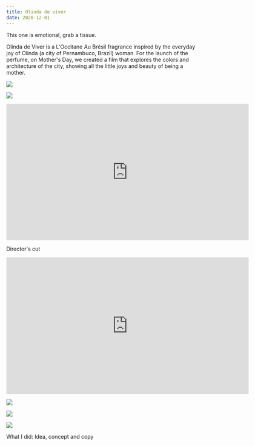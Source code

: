 ```yaml
---
title: Olinda de viver
date: 2020-12-01
---
```

<div class="post-container">
  <div class="text-idea">
This one is emotional, grab a tissue.

Olinda de Viver is a L'Occitane Au Brésil fragrance inspired by the everyday joy of Olinda (a city of Pernambuco, Brazil) woman. For the launch of the perfume, on Mother's Day, we created a film that explores the colors and architecture of the city, showing all the little joys and beauty of being a mother.

  </div>

  <div class="img-idea">

![](https://ucarecdn.com/4cd4b5c1-212c-464b-a9ba-a16897378348/-/crop/1560x2202/60,0/-/preview/)

![](https://ucarecdn.com/7a9d390c-026e-4e6d-875b-f1e701ea1ae3/)

</div>
 </div>

<iframe src="https://player.vimeo.com/video/267871573?title=0&byline=0&portrait=0" width="640" height="360" frameborder="0" allow="autoplay; fullscreen" allowfullscreen></iframe>

Director's  cut

<iframe src="https://player.vimeo.com/video/283813789?title=0&byline=0&portrait=0" width="640" height="360" frameborder="0" allow="autoplay; fullscreen" allowfullscreen></iframe>

![](https://ucarecdn.com/e601724e-7aff-4b15-91a3-6a8de62f576e/)

![](https://ucarecdn.com/eac7b8eb-a90b-4bad-b1ae-3a2d0d73c6b9/)

![](https://ucarecdn.com/f13a3186-c41b-49bd-a324-6d51cc3dcf06/)

What I did: Idea, concept and copy